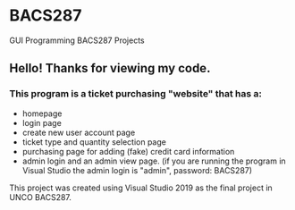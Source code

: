 # BACS287
GUI Programming BACS287 Projects

## Hello! Thanks for viewing my code. 
### This program is a ticket purchasing "website" that has a:
- homepage
- login page
- create new user account page
- ticket type and quantity selection page
- purchasing page for adding (fake) credit card information
- admin login and an admin view page. (if you are running the program in Visual Studio the admin login is "admin", password: BACS287)

This project was created using Visual Studio 2019 as the final project in UNCO BACS287.
